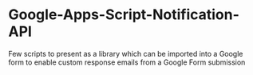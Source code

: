 Google-Apps-Script-Notification-API
===================================

Few scripts to present as a library which can be imported into a Google form to enable custom response emails from a Google Form submission
